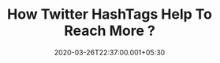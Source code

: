 ---
title: 'How Twitter HashTags Help To Reach More ?'
date: 2020-03-26T22:37:00.001+05:30
draft: false
url: /2020/03/how-twitter-hashtags-help-to-reach-more.html
tags: 
- technology
- Twitter
- Tags
- Hash
thumbnail: https://lh3.googleusercontent.com/-CjKJUy_MTBU/XoIeJg5LD3I/AAAAAAAABS0/09FXRMsN9S8Isvwrr3z3uidJvAVOn2pHQCLcBGAsYHQ/s1600/IMG_20200111_105332_780-02-23.jpeg
---